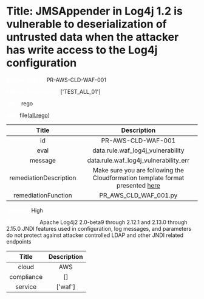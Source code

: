 



# Title: JMSAppender in Log4j 1.2 is vulnerable to deserialization of untrusted data when the attacker has write access to the Log4j configuration


***<font color="white">Master Test Id:</font>*** PR-AWS-CLD-WAF-001

***<font color="white">Master Snapshot Id:</font>*** ['TEST_ALL_01']

***<font color="white">type:</font>*** rego

***<font color="white">rule:</font>*** file([all.rego])  
  
  
  
  

|Title|Description|
| :---: | :---: |
|id|PR-AWS-CLD-WAF-001|
|eval|data.rule.waf_log4j_vulnerability|
|message|data.rule.waf_log4j_vulnerability_err|
|remediationDescription|Make sure you are following the Cloudformation template format presented <a href='https://docs.aws.amazon.com/AWSCloudFormation/latest/UserGuide/aws-properties-wafv2-webacl-managedrulegroupstatement.html#cfn-wafv2-webacl-managedrulegroupstatement-name' target='_blank'>here</a>|
|remediationFunction|PR_AWS_CLD_WAF_001.py|


***<font color="white">Severity:</font>*** High

***<font color="white">Description:</font>*** Apache Log4j2 2.0-beta9 through 2.12.1 and 2.13.0 through 2.15.0 JNDI features used in configuration, log messages, and parameters do not protect against attacker controlled LDAP and other JNDI related endpoints  
  
  

|Title|Description|
| :---: | :---: |
|cloud|AWS|
|compliance|[]|
|service|['waf']|



[all.rego]: https://github.com/prancer-io/prancer-compliance-test/tree/master/aws/cloud/all.rego
